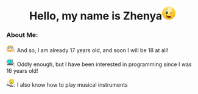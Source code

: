 <div align="center"><h1>Hello, my name is Zhenya<img src="i.webp" height="35" width="35" alt></h1></div>
<div>
    <h3>About Me:</h3>
    <p><img src="cake.jpg" height="20" width="20" alt>: And so, I am already 17 years old, and soon I will be 18 at all!</p>
    <p><img src="pk.jpg" height="20" width="20" alt>: Oddly enough, but I have been interested in programming since I was 16 years old!</p>
    <p><img src="music.jpg" height="20" width="20" alt>: I also know how to play musical instruments</p>
</div>

